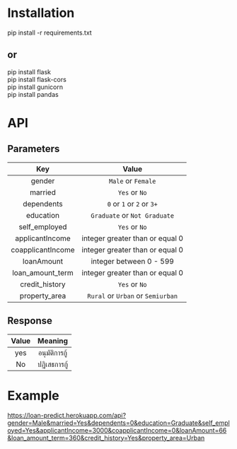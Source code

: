 # Installation  

pip install -r requirements.txt

## or

pip install flask   
pip install flask-cors    
pip install gunicorn    
pip install pandas    

# API
## Parameters

| Key | Value |
| :---: | :---: |
| gender | `Male` or `Female` |
| married | `Yes` or `No` |
| dependents | `0` or `1` or `2` or `3+` |
| education | `Graduate` or `Not Graduate` |
| self_employed | `Yes` or `No` |
| applicantIncome | integer greater than or equal 0 |
| coapplicantIncome | integer greater than or equal 0 |
| loanAmount | integer between 0 - 599 |
| loan_amount_term | integer greater than or equal 0 |
| credit_history | `Yes` or `No` |
| property_area | `Rural` or `Urban` or `Semiurban`|

## Response

| Value | Meaning |
| :---: | :---: |
| yes | อนุมัติการกู้ |
| No | ปฏิเสธการกู้ |

# Example
https://loan-predict.herokuapp.com/api?gender=Male&married=Yes&dependents=0&education=Graduate&self_employed=Yes&applicantIncome=3000&coapplicantIncome=0&loanAmount=66&loan_amount_term=360&credit_history=Yes&property_area=Urban
